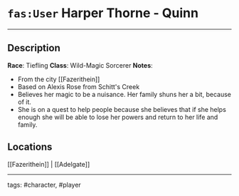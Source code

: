 # `fas:User` Harper Thorne  - **Quinn**
---

## Description
**Race**: Tiefling
**Class**: Wild-Magic Sorcerer
**Notes**: 
- From the city [[Fazerithein]]
- Based on Alexis Rose from Schitt's Creek
- Believes her magic to be a nuisance. Her family shuns her a bit, because of it.
- She is on a quest to help people because she believes that if she helps enough she will be able to lose her powers and return to her life and family.

## Locations
[[Fazerithein]] | [[Adelgate]]

---
tags: #character, #player